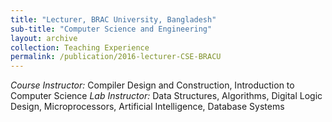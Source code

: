 ```yaml
---
title: "Lecturer, BRAC University, Bangladesh"
sub-title: "Computer Science and Engineering"
layout: archive
collection: Teaching Experience
permalink: /publication/2016-lecturer-CSE-BRACU
---
```


*Course Instructor:* Compiler Design and Construction, Introduction to Computer Science
*Lab Instructor:* Data Structures, Algorithms, Digital Logic Design, Microprocessors, Artificial Intelligence, Database Systems  
 
